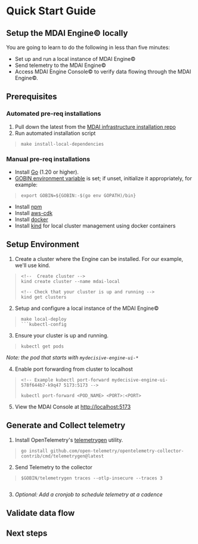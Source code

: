 # Quick Start Guide

## Setup the MDAI Engine© locally

You are going to learn to do the following in less than five minutes:
* Set up and run a local instance of MDAI Engine©
* Send telemetry to the MDAI Engine©
* Access MDAI Engine Console© to verify data flowing through the MDAI Engine©.

## Prerequisites

### Automated pre-req installations

1. Pull down the latest from the [MDAI infrastructure installation repo](https://github.com/DecisiveAI/decisive-engine-aws-cdk)
2. Run automated installation script
>```@bash
>make install-local-dependencies
>```


### Manual pre-req installations

* Install [Go](https://go.dev/dl/) (1.20 or higher).
* [GOBIN environment variable](https://pkg.go.dev/cmd/go#hdr-Environment_variables) is set; if unset, initialize it appropriately, for example:
>```@bash
>export GOBIN=${GOBIN:-$(go env GOPATH)/bin}
>```
* Install [npm](https://nodejs.org/en/download)
* Install [aws-cdk](https://docs.aws.amazon.com/cdk/v2/guide/cli.html)
* Install [docker](https://www.docker.com/get-started/)
* Install [kind](https://kind.sigs.k8s.io/docs/user/quick-start/) for local cluster management using docker containers


## Setup Environment

1. Create a cluster where the Engine can be installed. For our example, we'll use kind.
>```@bash
><!--  Create cluster -->
>kind create cluster --name mdai-local
>
><!-- Check that your cluster is up and running -->
>kind get clusters
>```
2. Setup and configure a local instance of the MDAI Engine©

>```@bash
>make local-deploy
>```kubectl-config

3. Ensure your cluster is up and running.
>```@bash
>kubectl get pods
>```
*Note: the pod that starts with `mydecisive-engine-ui-*`*

4. Enable port forwarding from cluster to localhost
>```
><!-- Example kubectl port-forward mydecisive-engine-ui-578f644b7-k9q47 5173:5173 -->
>
>kubectl port-forward <POD_NAME> <PORT>:<PORT>
>```

5. View the MDAI Console at [http://localhost:5173](localhost:5173)

## Generate and Collect telemetry

1. Install OpenTelemetry's [telemetrygen](https://github.com/open-telemetry/opentelemetry-collector-contrib/tree/main/cmd/telemetrygen) utility.
>```@bash
>go install github.com/open-telemetry/opentelemetry-collector-contrib/cmd/telemetrygen@latest
>```
2. Send Telemetry to the collector
>```@bash
>$GOBIN/telemetrygen traces --otlp-insecure --traces 3

>```
3. *Optional: Add a cronjob to schedule telemetry at a cadence*

## Validate data flow
## Next steps
